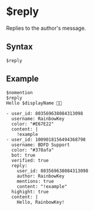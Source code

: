 # $reply
Replies to the author's message.

## Syntax
```
$reply
```

## Example
```
$nomention
$reply
Hello $displayName 👋🏻
```

``` discord yaml
- user_id: 803569638084313098
  username: RainbowKey
  color: "#E67E22"
  content: |
    !example
- user_id: 1009018156494368798
  username: BDFD Support
  color: "#378afa"
  bot: true
  verified: true
  reply:
    user_id: 803569638084313098
    author: RainbowKey
    mentions: true
    content: "!example"
  highight: true
  content: |
    Hello, RainbowKey!
```
